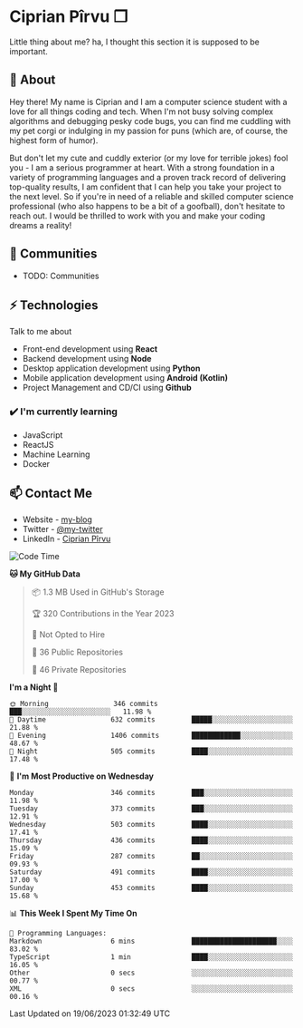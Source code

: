 # Ciprian Pîrvu ❐

Little thing about me? ha, I thought this section it is supposed to be important.

## 🧐 About

Hey there! My name is Ciprian and I am a computer science student with a love for all things coding and tech. When I'm not busy solving complex algorithms and debugging pesky code bugs, you can find me cuddling with my pet corgi or indulging in my passion for puns (which are, of course, the highest form of humor).

But don't let my cute and cuddly exterior (or my love for terrible jokes) fool you - I am a serious programmer at heart. With a strong foundation in a variety of programming languages and a proven track record of delivering top-quality results, I am confident that I can help you take your project to the next level. So if you're in need of a reliable and skilled computer science professional (who also happens to be a bit of a goofball), don't hesitate to reach out. I would be thrilled to work with you and make your coding dreams a reality!

## 👯 Communities

-   TODO: Communities

## ⚡ Technologies

Talk to me about

-   Front-end development using **React**
-   Backend development using **Node**
-   Desktop application development using **Python**
-   Mobile application development using **Android (Kotlin)**
-   Project Management and CD/CI using **Github**

### ✔️ I'm currently learning

-   JavaScript
-   ReactJS
-   Machine Learning
-   Docker

## 📫 Contact Me

-   Website - [my-blog]()
-   Twitter - [@my-twitter]()
-   LinkedIn - [Ciprian Pîrvu](https://www.linkedin.com/in/p%C3%AErvu-ciprian-cristian-4415991b1/)

<!--START_SECTION:waka-->
![Code Time](http://img.shields.io/badge/Code%20Time-1%2C781%20hrs%2059%20mins-blue)

**🐱 My GitHub Data** 

> 📦 1.3 MB Used in GitHub's Storage 
 > 
> 🏆 320 Contributions in the Year 2023
 > 
> 🚫 Not Opted to Hire
 > 
> 📜 36 Public Repositories 
 > 
> 🔑 46 Private Repositories 
 > 
**I'm a Night 🦉** 

```text
🌞 Morning                346 commits         ███░░░░░░░░░░░░░░░░░░░░░░   11.98 % 
🌆 Daytime                632 commits         █████░░░░░░░░░░░░░░░░░░░░   21.88 % 
🌃 Evening                1406 commits        ████████████░░░░░░░░░░░░░   48.67 % 
🌙 Night                  505 commits         ████░░░░░░░░░░░░░░░░░░░░░   17.48 % 
```
📅 **I'm Most Productive on Wednesday** 

```text
Monday                   346 commits         ███░░░░░░░░░░░░░░░░░░░░░░   11.98 % 
Tuesday                  373 commits         ███░░░░░░░░░░░░░░░░░░░░░░   12.91 % 
Wednesday                503 commits         ████░░░░░░░░░░░░░░░░░░░░░   17.41 % 
Thursday                 436 commits         ████░░░░░░░░░░░░░░░░░░░░░   15.09 % 
Friday                   287 commits         ██░░░░░░░░░░░░░░░░░░░░░░░   09.93 % 
Saturday                 491 commits         ████░░░░░░░░░░░░░░░░░░░░░   17.00 % 
Sunday                   453 commits         ████░░░░░░░░░░░░░░░░░░░░░   15.68 % 
```


📊 **This Week I Spent My Time On** 

```text
💬 Programming Languages: 
Markdown                 6 mins              █████████████████████░░░░   83.02 % 
TypeScript               1 min               ████░░░░░░░░░░░░░░░░░░░░░   16.05 % 
Other                    0 secs              ░░░░░░░░░░░░░░░░░░░░░░░░░   00.77 % 
XML                      0 secs              ░░░░░░░░░░░░░░░░░░░░░░░░░   00.16 % 
```


 Last Updated on 19/06/2023 01:32:49 UTC
<!--END_SECTION:waka-->
